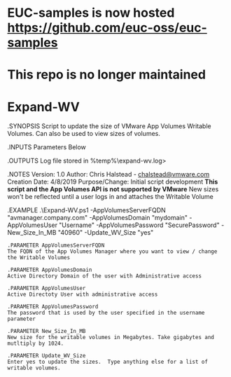 # EUC-samples is now hosted https://github.com/euc-oss/euc-samples
# This repo is no longer maintained

# Expand-WV
.SYNOPSIS
  Script to update the size of VMware App Volumes Writable Volumes.  Can also be used to view sizes of volumes.
	
.INPUTS
  Parameters Below

.OUTPUTS
  Log file stored in %temp%\expand-wv.log>

.NOTES
  Version:        1.0
  Author:         Chris Halstead - chalstead@vmware.com
  Creation Date:  4/8/2019
  Purpose/Change: Initial script development
  **This script and the App Volumes API is not supported by VMware**
  New sizes won't be reflected until a user logs in and attaches the Writable Volume	

.EXAMPLE
 .\Expand-WV.ps1 
        -AppVolumesServerFQDN "avmanager.company.com"
        -AppVolumesDomain "mydomain" 
        -AppVolumesUser "Username" 
        -AppVolumesPassword "SecurePassword" 
        -New_Size_In_MB "40960" 
        -Update_WV_Size "yes" 

    .PARAMETER AppVolumesServerFQDN
    The FQDN of the App Volumes Manager where you want to view / change the Writable Volumes
    
    .PARAMETER AppVolumesDomain
    Active Directory Domain of the user with Administrative access
    
    .PARAMETER AppVolumesUser
    Active Directoty User with administrative access
    
    .PARAMETER AppVolumesPassword
    The password that is used by the user specified in the username parameter
    
    .PARAMETER New_Size_In_MB
    New size for the writable volumes in Megabytes. Take gigabytes and mutltiply by 1024.
    
    .PARAMETER Update_WV_Size
    Enter yes to update the sizes.  Type anything else for a list of writable volumes.
